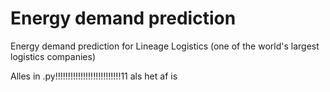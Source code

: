 # Energy demand prediction
Energy demand prediction for Lineage Logistics (one of the world's largest logistics companies)


Alles in .py!!!!!!!!!!!!!!!!!!!!!!!!!!11 als het af is
